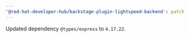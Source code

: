 ```yaml
---
'@red-hat-developer-hub/backstage-plugin-lightspeed-backend': patch
---
```


Updated dependency `@types/express` to `4.17.22`.
